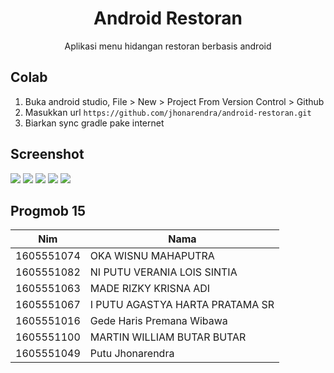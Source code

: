 <h1 align="center">Android Restoran</h1>
<p align="center">Aplikasi menu hidangan restoran berbasis android

## Colab
1. Buka android studio, File > New > Project From Version Control > Github
2. Masukkan url `https://github.com/jhonarendra/android-restoran.git`
3. Biarkan sync gradle pake internet

## Screenshot
![](https://raw.githubusercontent.com/jhonarendra/android-restoran/master/screenshot/img1.png)
![](https://raw.githubusercontent.com/jhonarendra/android-restoran/master/screenshot/img2.png)
![](https://raw.githubusercontent.com/jhonarendra/android-restoran/master/screenshot/img3.png)
![](https://raw.githubusercontent.com/jhonarendra/android-restoran/master/screenshot/img4.png)
![](https://raw.githubusercontent.com/jhonarendra/android-restoran/master/screenshot/img5.png)

## Progmob 15
|Nim	    |Nama				|
|-----------|-----------------------------------|
|1605551074 |OKA WISNU MAHAPUTRA		|
|1605551082 |NI PUTU VERANIA LOIS SINTIA	|
|1605551063 |MADE RIZKY KRISNA ADI		|
|1605551067 |I PUTU AGASTYA HARTA PRATAMA SR	|
|1605551016 |Gede Haris Premana Wibawa		|
|1605551100 |MARTIN WILLIAM BUTAR BUTAR		|
|1605551049 |Putu Jhonarendra			|
